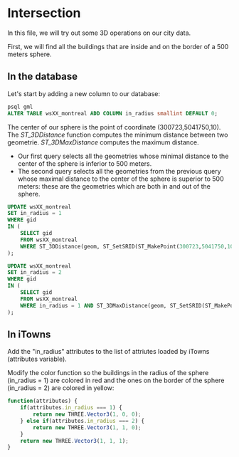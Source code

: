 # Intersection

In this file, we will try out some 3D operations on our city data.

First, we will find all the buildings that are inside and on the border of a 500 meters sphere.

## In the database

Let's start by adding a new column to our database:

```sql
psql gml
ALTER TABLE wsXX_montreal ADD COLUMN in_radius smallint DEFAULT 0;
```

The center of our sphere is the point of coordinate (300723,5041750,10). The *ST_3DDistance* function computes the minimum distance between two geometrie. *ST_3DMaxDistance* computes the maximum distance.

* Our first query selects all the geometries whose minimal distance to the center of the sphere is inferior to 500 meters.
* The second query selects all the geometries from the previous query whose maximal distance to the center of the sphere is superior to 500 meters: these are the geometries which are both in and out of the sphere.

```sql
UPDATE wsXX_montreal
SET in_radius = 1
WHERE gid
IN (
    SELECT gid
    FROM wsXX_montreal
    WHERE ST_3DDistance(geom, ST_SetSRID(ST_MakePoint(300723,5041750,10),2950)) <= 500
);

UPDATE wsXX_montreal
SET in_radius = 2
WHERE gid
IN (
    SELECT gid
    FROM wsXX_montreal
    WHERE in_radius = 1 AND ST_3DMaxDistance(geom, ST_SetSRID(ST_MakePoint(300723,5041750,10),2950)) >= 500
);
```

## In iTowns

Add the "in_radius" attributes to the list of attriutes loaded by iTowns (attributes variable).

Modify the color function so the buildings in the radius of the sphere (in_radius = 1) are colored in red and the ones on the border of the sphere (in_radius = 2) are colored in yellow:

```js
function(attributes) {
    if(attributes.in_radius === 1) {
        return new THREE.Vector3(1, 0, 0);
    } else if(attributes.in_radius === 2) {
        return new THREE.Vector3(1, 1, 0);
    }
    return new THREE.Vector3(1, 1, 1);
}
```
